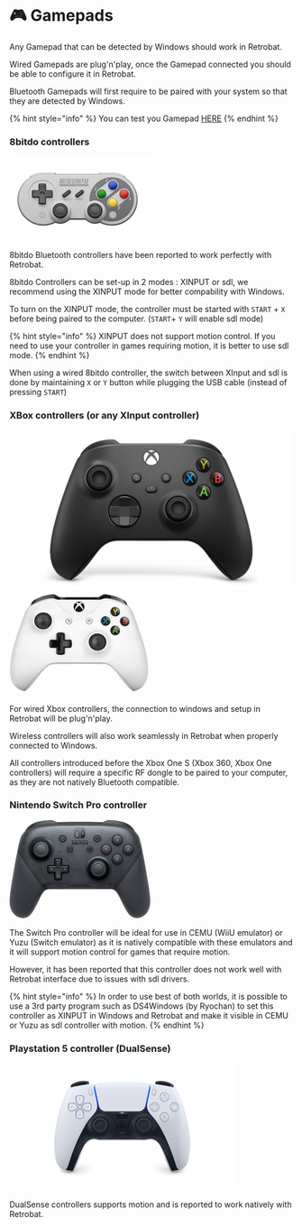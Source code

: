 # 🎮 Gamepads

Any Gamepad that can be detected by Windows should work in Retrobat.

Wired Gamepads are plug'n'play, once the Gamepad connected you should be able to configure it in Retrobat.

Bluetooth Gamepads will first require to be paired with your system so that they are detected by Windows.

{% hint style="info" %}
You can test you Gamepad [HERE](https://gamepad-tester.com/)
{% endhint %}

### 8bitdo controllers <a href="#bitdo_controllers" id="bitdo_controllers"></a>

![](<../../.gitbook/assets/image (5).png>)

8bitdo Bluetooth controllers have been reported to work perfectly with Retrobat.

8bitdo Controllers can be set-up in 2 modes : XINPUT or sdl, we recommend using the XINPUT mode for better compability with Windows.

To turn on the XINPUT mode, the controller must be started with `START` + `X` before being paired to the computer. (`START`+ `Y` will enable sdl mode)

{% hint style="info" %}
XINPUT does not support motion control. If you need to use your controller in games requiring motion, it is better to use sdl mode.
{% endhint %}

When using a wired 8bitdo controller, the switch between XInput and sdl is done by maintaining `X` or `Y` button while plugging the USB cable (instead of pressing `START`)

### XBox controllers (or any XInput controller)

![](<../../.gitbook/assets/image (4).png>)![](../../.gitbook/assets/image.png)

For wired Xbox controllers, the connection to windows and setup in Retrobat will be plug'n'play.

Wireless controllers will also work seamlessly in Retrobat when properly connected to Windows.

All controllers introduced before the Xbox One S (Xbox 360, Xbox One controllers) will require a specific RF dongle to be paired to your computer, as they are not natively Bluetooth compatible.

### Nintendo Switch Pro controller

![](<../../.gitbook/assets/image (2).png>)

The Switch Pro controller will be ideal for use in CEMU (WiiU emulator) or Yuzu (Switch emulator) as it is natively compatible with these emulators and it will support motion control for games that require motion.

However, it has been reported that this controller does not work well with Retrobat interface due to issues with sdl drivers.

{% hint style="info" %}
In order to use best of both worlds, it is possible to use a 3rd party program such as DS4Windows (by Ryochan) to set this controller as XINPUT in Windows and Retrobat and make it visible in CEMU or Yuzu as sdl controller with motion.
{% endhint %}

### Playstation 5 controller (DualSense)

![](<../../.gitbook/assets/image (1).png>)

DualSense controllers supports motion and is reported to work natively with Retrobat.
